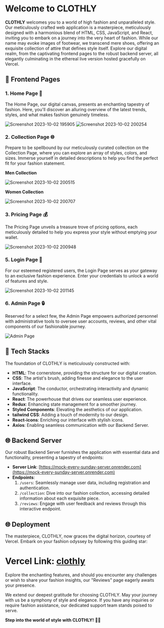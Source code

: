 # Welcome to CLOTHLY

**CLOTHLY** welcomes you to a world of high fashion and unparalleled style. Our meticulously crafted web application is a masterpiece, meticulously designed with a harmonious blend of HTML, CSS, JavaScript, and React, inviting you to embark on a journey into the very heart of fashion. While our name may evoke images of footwear, we transcend mere shoes, offering an exquisite collection of attire that defines style itself. Explore our digital realm, from the captivating frontend pages to the robust backend server, all elegantly culminating in the ethereal live version hosted gracefully on Vercel.

## 🌟 Frontend Pages

### 1. Home Page 🏡
The Home Page, our digital canvas, presents an enchanting tapestry of fashion. Here, you'll discover an alluring overview of the latest trends, styles, and what makes fashion genuinely timeless.

![Screenshot 2023-10-02 195905](https://github.com/Tapishagrawal/actual-shoes-7533/assets/121815825/e78a15e3-cef1-42cd-8815-4af655996ab6)
![Screenshot 2023-10-02 200254](https://github.com/Tapishagrawal/actual-shoes-7533/assets/121815825/0cd3ed54-9d8f-4566-bb90-cc169b46bd94)


### 2. Collection Page 🌐
Prepare to be spellbound by our meticulously curated collection on the Collection Page, where you can explore an array of styles, colors, and sizes. Immerse yourself in detailed descriptions to help you find the perfect fit for your fashion statement.

**Men Collection**

![Screenshot 2023-10-02 200515](https://github.com/Tapishagrawal/actual-shoes-7533/assets/121815825/70c52218-bdee-45b1-8a35-fafe08e7edc7)

**Women Collection**

![Screenshot 2023-10-02 200707](https://github.com/Tapishagrawal/actual-shoes-7533/assets/121815825/be735734-fe20-4ea6-af97-48cea46e2b30)

### 3. Pricing Page 💰
The Pricing Page unveils a treasure trove of pricing options, each meticulously detailed to help you express your style without emptying your wallet.

![Screenshot 2023-10-02 200948](https://github.com/Tapishagrawal/actual-shoes-7533/assets/121815825/639a6260-8616-4be6-a179-b7345c7d3907)


### 5. Login Page 🔐
For our esteemed registered users, the Login Page serves as your gateway to an exclusive fashion experience. Enter your credentials to unlock a world of features and style.

![Screenshot 2023-10-02 201145](https://github.com/Tapishagrawal/actual-shoes-7533/assets/121815825/073b19cb-c540-4767-b72e-e21ffce633ae)


### 6. Admin Page 🔒
Reserved for a select few, the Admin Page empowers authorized personnel with administrative tools to oversee user accounts, reviews, and other vital components of our fashionable journey.

![Admin Page](screens/admin.png)

## 🚀 Tech Stacks

The foundation of CLOTHLY is meticulously constructed with:

- **HTML**: The cornerstone, providing the structure for our digital creation.
- **CSS**: The artist's brush, adding finesse and elegance to the user interface.
- **JavaScript**: The conductor, orchestrating interactivity and dynamic functionality.
- **React**: The powerhouse that drives our seamless user experience.
- **Redux**: Enhancing state management for a smoother journey.
- **Styled Components**: Elevating the aesthetics of our application.
- **tailwind CSS**: Adding a touch of modernity to our design.
- **React-icons**: Enriching our interface with stylish icons.
- **Axios**: Enabling seamless communication with our Backend Server.

## 🌐 Backend Server

Our robust Backend Server furnishes the application with essential data and functionality, presenting a tapestry of endpoints:

- **Server Link**: [https://mock-every-sunday-server.onrender.com](https://mock-every-sunday-server.onrender.com)
- **Endpoints**:
  1. `/users`: Seamlessly manage user data, including registration and authentication.
  2. `/collection`: Dive into our fashion collection, accessing detailed information about each exquisite piece.
  3. `/reviews`: Engage with user feedback and reviews through this interactive endpoint.

## 🌐 Deployment

The masterpiece, CLOTHLY, now graces the digital horizon, courtesy of Vercel. Embark on your fashion odyssey by following this guiding star:

<h1><strong>Vercel Link:</strong> <a href="https://clothly.vercel.app/">clothly</a></h1>

Explore the enchanting features, and should you encounter any challenges or wish to share your fashion insights, our "Reviews" page eagerly awaits your presence.

We extend our deepest gratitude for choosing CLOTHLY. May your journey with us be a symphony of style and elegance. If you have any inquiries or require fashion assistance, our dedicated support team stands poised to serve.

**Step into the world of style with CLOTHLY!** 👗🌉
